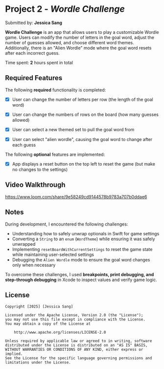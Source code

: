 # Project 2 - *Wordle Challenge*

Submitted by: **Jessica Sang**

**Wordle Challenge** is an app that allows users to play a customizable Wordle game. Users can modify the number of letters in the goal word, adjust the number of guesses allowed, and choose different word themes. Additionally, there is an "Alien Wordle" mode where the goal word resets after each incorrect guess.

Time spent: **2** hours spent in total

## Required Features

The following **required** functionality is completed:

- [x] User can change the number of letters per row (the length of the goal word)
- [x] User can change the numbers of rows on the board (how many guesses allowed)
- [x] User can select a new themed set to pull the goal word from
- [x] User can select "alien wordle", causing the goal word to change after each guess


The following **optional** features are implemented:

- [x] App displays a reset button on the top left to reset the game (but make no changes to the settings)


## Video Walkthrough

https://www.loom.com/share/9e58249cd9144578b9783a707b0ddae6

## Notes

During development, I encountered the following challenges:

- Understanding how to safely unwrap optionals in Swift for game settings
- Converting a `String` to an `enum` (`WordTheme`) while ensuring it was safely unwrapped
- Implementing `resetBoardWithCurrentSettings` to reset the game state while maintaining user-selected settings
- Debugging the `Alien Wordle` mode to ensure the goal word changes only when necessary

To overcome these challenges, I used **breakpoints, print debugging, and step-through debugging** in Xcode to inspect values and verify game logic.


## License

    Copyright [2025] [Jessica Sang]

    Licensed under the Apache License, Version 2.0 (the "License");
    you may not use this file except in compliance with the License.
    You may obtain a copy of the License at

        http://www.apache.org/licenses/LICENSE-2.0

    Unless required by applicable law or agreed to in writing, software
    distributed under the License is distributed on an "AS IS" BASIS,
    WITHOUT WARRANTIES OR CONDITIONS OF ANY KIND, either express or implied.
    See the License for the specific language governing permissions and
    limitations under the License.
